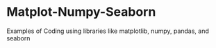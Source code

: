 # Matplot-Numpy-Seaborn
Examples of Coding using libraries like matplotlib, numpy, pandas, and seaborn

